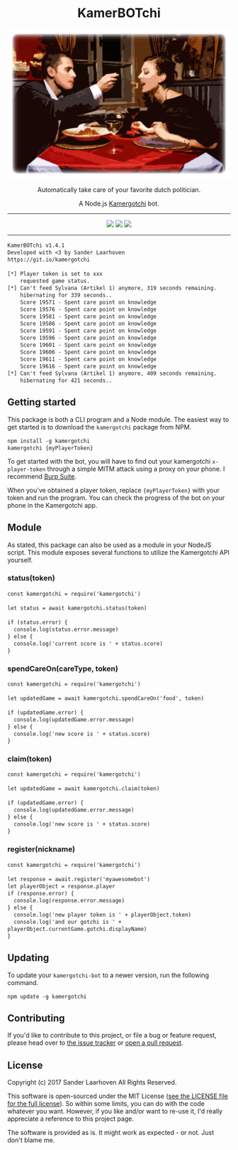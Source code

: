 <h1 align="center">KamerBOTchi</h1>

<p align="center">
  <img src="bin/kamerbotchi.png">
</p>

<p align="center">
  Automatically take care of your favorite dutch politician.
</p>

<p align="center">
  A Node.js <a href="https://kamergotchi.nl">Kamergotchi</a> bot.
</p>

<hr>
<p align="center">
<img src="https://img.shields.io/npm/v/kamergotchi.svg?mmaxAge=-1">
<img src="https://img.shields.io/npm/dt/kamergotchi.svg?maxAge=-1">
<img src="https://travis-ci.org/lesander/kamergotchi-bot.svg?branch=master">
</p>
<hr>

```
KamerBOTchi v1.4.1
Developed with <3 by Sander Laarhoven
https://git.io/kamergotchi

[*] Player token is set to xxx
    requested game status.
[*] Can't feed Sylvana (Artikel 1) anymore, 319 seconds remaining.
    hibernating for 339 seconds..
    Score 19571 - Spent care point on knowledge
    Score 19576 - Spent care point on knowledge
    Score 19581 - Spent care point on knowledge
    Score 19586 - Spent care point on knowledge
    Score 19591 - Spent care point on knowledge
    Score 19596 - Spent care point on knowledge
    Score 19601 - Spent care point on knowledge
    Score 19606 - Spent care point on knowledge
    Score 19611 - Spent care point on knowledge
    Score 19616 - Spent care point on knowledge
[*] Can't feed Sylvana (Artikel 1) anymore, 409 seconds remaining.
    hibernating for 421 seconds..
```

## Getting started

This package is both a CLI program and a Node module.
The easiest way to get started is to download the `kamergotchi` package from NPM.

```shell
npm install -g kamergotchi
kamergotchi {myPlayerToken}
```

To get started with the bot, you will have to find out your kamergotchi `x-player-token` through a simple MITM attack using a proxy on your phone. I recommend [Burp Suite](https://support.portswigger.net/customer/portal/articles/1841108-configuring-an-ios-device-to-work-with-burp).

When you've obtained a player token, replace `{myPlayerToken}` with your token and run the program. You can check the progress of the bot on your phone in the Kamergotchi app.

## Module
As stated, this package can also be used as a module in your NodeJS script. This module exposes several functions to utilize the Kamergotchi API yourself.

### status(token)
```node
const kamergotchi = require('kamergotchi')

let status = await kamergotchi.status(token)

if (status.error) {
  console.log(status.error.message)
} else {
  console.log('current score is ' + status.score)
}
```

### spendCareOn(careType, token)
```node
const kamergotchi = require('kamergotchi')

let updatedGame = await kamergotchi.spendCareOn('food', token)

if (updatedGame.error) {
  console.log(updatedGame.error.message)
} else {
  console.log('new score is ' + status.score)
}
```

### claim(token)
```node
const kamergotchi = require('kamergotchi')

let updatedGame = await kamergotchi.claim(token)

if (updatedGame.error) {
  console.log(updatedGame.error.message)
} else {
  console.log('new score is ' + status.score)
}
```

### register(nickname)
```node
const kamergotchi = require('kamergotchi')

let response = await.register('myawesomebot')
let playerObject = response.player
if (response.error) {
  console.log(response.error.message)
} else {
  console.log('new player token is ' + playerObject.token)
  console.log('and our gotchi is ' + playerObject.currentGame.gotchi.displayName)
}
```

## Updating
To update your `kamergotchi-bot` to a newer version, run the following command.
```shell
npm update -g kamergotchi
```

## Contributing
If you'd like to contribute to this project, or file a bug or feature request, please head over to [the issue tracker](https://github.com/lesander/kamergotchi-bot/issues) or [open a pull request](https://github.com/lesander/kamergotchi-bot/pulls).

## License
Copyright (c) 2017 Sander Laarhoven All Rights Reserved.

This software is open-sourced under the MIT License ([see the LICENSE file for the full license](https://github.com/lesander/kamergotchi-bot/blob/master/LICENSE)). So within some limits, you can do with the code whatever you want. However, if you like and/or want to re-use it, I'd really appreciate a reference to this project page.

The software is provided as is. It might work as expected - or not. Just don't blame me.
